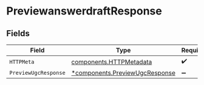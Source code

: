 # PreviewanswerdraftResponse


## Fields

| Field                                                                           | Type                                                                            | Required                                                                        | Description                                                                     |
| ------------------------------------------------------------------------------- | ------------------------------------------------------------------------------- | ------------------------------------------------------------------------------- | ------------------------------------------------------------------------------- |
| `HTTPMeta`                                                                      | [components.HTTPMetadata](../../models/components/httpmetadata.md)              | :heavy_check_mark:                                                              | N/A                                                                             |
| `PreviewUgcResponse`                                                            | [*components.PreviewUgcResponse](../../models/components/previewugcresponse.md) | :heavy_minus_sign:                                                              | OK                                                                              |